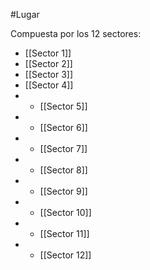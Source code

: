 #Lugar

Compuesta por los 12 sectores:
- [[Sector 1]]
- [[Sector 2]]
- [[Sector 3]]
- [[Sector 4]]
- - [[Sector 5]]
- - [[Sector 6]]
- - [[Sector 7]]
- - [[Sector 8]]
- - [[Sector 9]]
- - [[Sector 10]]
- - [[Sector 11]]
- - [[Sector 12]]